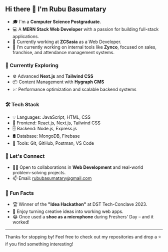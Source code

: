 ## Hi there 👋 I'm Rubu Basumatary

- 🎓 I'm a **Computer Science Postgraduate**.
- 💻 A **MERN Stack Web Developer** with a passion for building full-stack applications.
- 💼 Currently working at **ZCSasia** as a Web Developer.
- 🔭 I’m currently working on internal tools like **Zynco**, focused on sales, franchise, and attendance management systems.

### 🌱 Currently Exploring
- ⚙️ Advanced **Next.js** and **Tailwind CSS**
- 📦 Content Management with **Hygraph CMS**
- 📈 Performance optimization and scalable backend systems

### 🛠️ Tech Stack
- 💡 Languages: JavaScript, HTML, CSS
- 🧠 Frontend: React.js, Next.js, Tailwind CSS
- 🗄️ Backend: Node.js, Express.js
- 🛢️ Database: MongoDB, Firebase
- 🔗 Tools: Git, GitHub, Postman, VS Code

### 🤝 Let's Connect
- 👨‍💻 Open to collaborations in **Web Development** and real-world problem-solving projects.
- 📫 Email: [rububasumatary@gmail.com](mailto:rububasumatary@gmail.com)

### 💬 Fun Facts
- 🏆 Winner of the **"Idea Hackathon"** at DST Tech-Conclave 2023.
- 🎯 Enjoy turning creative ideas into working web apps.
- 😂 Once used a **shoe as a microphone** during Freshers' Day – and it worked!

---

Thanks for stopping by! Feel free to check out my repositories and drop a ⭐ if you find something interesting!
